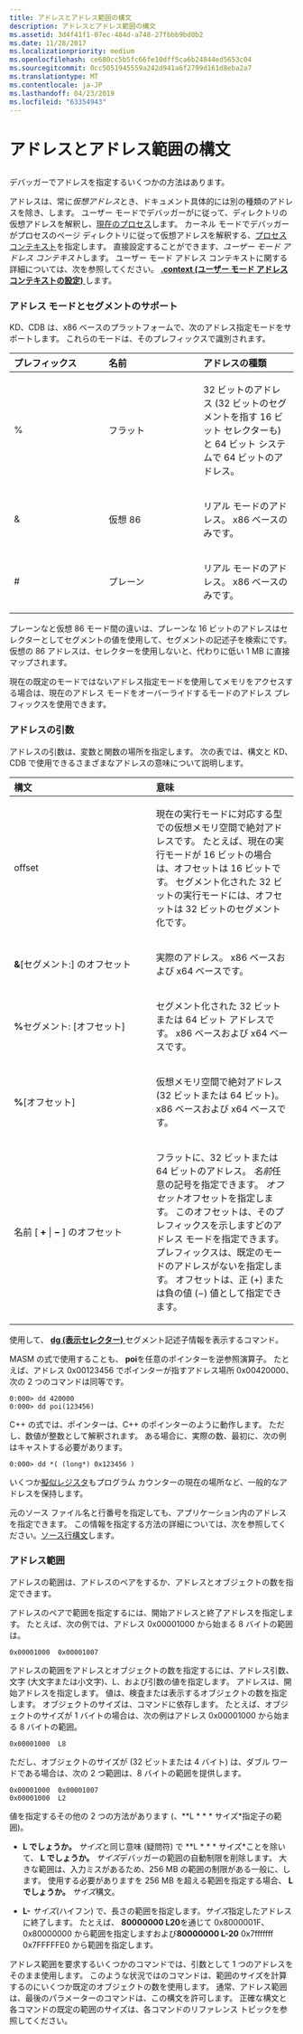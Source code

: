 ```yaml
---
title: アドレスとアドレス範囲の構文
description: アドレスとアドレス範囲の構文
ms.assetid: 3d4f41f1-07ec-484d-a748-27fbbb9bd0b2
ms.date: 11/28/2017
ms.localizationpriority: medium
ms.openlocfilehash: ce680cc5b5fc66fe10dff5ca6b24844ed5653c04
ms.sourcegitcommit: 0cc5051945559a242d941a6f2799d161d8eba2a7
ms.translationtype: MT
ms.contentlocale: ja-JP
ms.lasthandoff: 04/23/2019
ms.locfileid: "63354943"
---
```

# <a name="address-and-address-range-syntax"></a>アドレスとアドレス範囲の構文


## <span id="ddk_address_and_address_range_syntax_dbg"></span><span id="DDK_ADDRESS_AND_ADDRESS_RANGE_SYNTAX_DBG"></span>


デバッガーでアドレスを指定するいくつかの方法はあります。

アドレスは、常に*仮想アドレス*とき、ドキュメント具体的には別の種類のアドレスを除き、します。 ユーザー モードでデバッガーがに従って、ディレクトリの仮想アドレスを解釈し、[現在のプロセス](controlling-processes-and-threads.md)します。 カーネル モードでデバッガーがプロセスのページ ディレクトリに従って仮想アドレスを解釈する、[プロセス コンテキスト](changing-contexts.md#process-context)を指定します。 直接設定することができます、*ユーザー モード アドレス コンテキスト*します。 ユーザー モード アドレス コンテキストに関する詳細については、次を参照してください。 [ **.context (ユーザー モード アドレス コンテキストの設定)** ](-context--set-user-mode-address-context-.md)します。

### <a name="span-idaddressmodesandsegmentsupportspanspan-idaddressmodesandsegmentsupportspanaddress-modes-and-segment-support"></a><span id="address_modes_and_segment_support"></span><span id="ADDRESS_MODES_AND_SEGMENT_SUPPORT"></span>アドレス モードとセグメントのサポート

KD、CDB は、x86 ベースのプラットフォームで、次のアドレス指定モードをサポートします。 これらのモードは、そのプレフィックスで識別されます。

<table>
<colgroup>
<col width="33%" />
<col width="33%" />
<col width="33%" />
</colgroup>
<thead>
<tr class="header">
<th align="left">プレフィックス</th>
<th align="left">名前</th>
<th align="left">アドレスの種類</th>
</tr>
</thead>
<tbody>
<tr class="odd">
<td align="left"><p>%</p></td>
<td align="left"><p>フラット</p></td>
<td align="left"><p>32 ビットのアドレス (32 ビットのセグメントを指す 16 ビット セレクターも) と 64 ビット システムで 64 ビットのアドレス。</p></td>
</tr>
<tr class="even">
<td align="left"><p>&amp;</p></td>
<td align="left"><p>仮想 86</p></td>
<td align="left"><p>リアル モードのアドレス。 x86 ベースのみです。</p></td>
</tr>
<tr class="odd">
<td align="left"><p>#</p></td>
<td align="left"><p>プレーン</p></td>
<td align="left"><p>リアル モードのアドレス。 x86 ベースのみです。</p></td>
</tr>
</tbody>
</table>

 

プレーンなと仮想 86 モード間の違いは、プレーンな 16 ビットのアドレスはセレクターとしてセグメントの値を使用して、セグメントの記述子を検索にです。 仮想の 86 アドレスは、セレクターを使用しないと、代わりに低い 1 MB に直接マップされます。

現在の既定のモードではないアドレス指定モードを使用してメモリをアクセスする場合は、現在のアドレス モードをオーバーライドするモードのアドレス プレフィックスを使用できます。

### <a name="span-idaddressargumentsspanspan-idaddressargumentsspanaddress-arguments"></a><span id="address_arguments"></span><span id="ADDRESS_ARGUMENTS"></span>アドレスの引数

アドレスの引数は、変数と関数の場所を指定します。 次の表では、構文と KD、CDB で使用できるさまざまなアドレスの意味について説明します。

<table>
<colgroup>
<col width="50%" />
<col width="50%" />
</colgroup>
<thead>
<tr class="header">
<th align="left">構文</th>
<th align="left">意味</th>
</tr>
</thead>
<tbody>
<tr class="odd">
<td align="left"><p>offset</p></td>
<td align="left"><p>現在の実行モードに対応する型での仮想メモリ空間で絶対アドレスです。 たとえば、現在の実行モードが 16 ビットの場合は、オフセットは 16 ビットです。 セグメント化された 32 ビットの実行モードには、オフセットは 32 ビットのセグメント化です。</p></td>
</tr>
<tr class="even">
<td align="left"><p><strong>&amp;</strong>[セグメント:] のオフセット</p></td>
<td align="left"><p>実際のアドレス。 x86 ベースおよび x64 ベースです。</p></td>
</tr>
<tr class="odd">
<td align="left"><p><strong>%</strong>セグメント: [オフセット]</p></td>
<td align="left"><p>セグメント化された 32 ビットまたは 64 ビット アドレスです。 x86 ベースおよび x64 ベースです。</p></td>
</tr>
<tr class="even">
<td align="left"><p><strong>%</strong>[オフセット]</p></td>
<td align="left"><p>仮想メモリ空間で絶対アドレス (32 ビットまたは 64 ビット)。 x86 ベースおよび x64 ベースです。</p></td>
</tr>
<tr class="odd">
<td align="left"><p>名前 [ <strong> +</strong> | <strong>−</strong> ] のオフセット</p></td>
<td align="left"><p>フラットに、32 ビットまたは 64 ビットのアドレス。 <em>名前</em>任意の記号を指定できます。 <em>オフセット</em>オフセットを指定します。 このオフセットは、そのプレフィックスを示しますどのアドレス モードを指定できます。 プレフィックスは、既定のモードのアドレスがないを指定します。 オフセットは、正 (+) または負の値 (−) 値として指定できます。</p></td>
</tr>
</tbody>
</table>

 

使用して、 [ **dg (表示セレクター)** ](dg--display-selector-.md)セグメント記述子情報を表示するコマンド。

MASM の式で使用することも、 **poi**を任意のポインターを逆参照演算子。 たとえば、アドレス 0x00123456 でポインターが指すアドレス場所 0x00420000、次の 2 つのコマンドは同等です。

```dbgcmd
0:000> dd 420000 
0:000> dd poi(123456) 
```

C++ の式では、ポインターは、C++ のポインターのように動作します。 ただし、数値が整数として解釈されます。 ある場合に、実際の数、最初に、次の例はキャストする必要があります。

```dbgcmd
0:000> dd *( (long*) 0x123456 ) 
```

いくつか[擬似レジスタ](pseudo-register-syntax.md)もプログラム カウンターの現在の場所など、一般的なアドレスを保持します。

元のソース ファイル名と行番号を指定しても、アプリケーション内のアドレスを指定できます。 この情報を指定する方法の詳細については、次を参照してください。[ソース行構文](source-line-syntax.md)します。

### <a name="span-idaddressrangesspanspan-idaddressrangesspanaddress-ranges"></a><span id="address_ranges"></span><span id="ADDRESS_RANGES"></span>アドレス範囲

アドレスの範囲は、アドレスのペアをするか、アドレスとオブジェクトの数を指定できます。

アドレスのペアで範囲を指定するには、開始アドレスと終了アドレスを指定します。 たとえば、次の例では、アドレス 0x00001000 から始まる 8 バイトの範囲は。

```dbgcmd
0x00001000  0x00001007
```

アドレスの範囲をアドレスとオブジェクトの数を指定するには、アドレス引数、文字 (大文字または小文字)、L、および引数の値を指定します。 アドレスは、開始アドレスを指定します。 値は、検査または表示するオブジェクトの数を指定します。 オブジェクトのサイズは、コマンドに依存します。 たとえば、オブジェクトのサイズが 1 バイトの場合は、次の例はアドレス 0x00001000 から始まる 8 バイトの範囲。

```dbgcmd
0x00001000  L8
```

ただし、オブジェクトのサイズが (32 ビットまたは 4 バイト) は、ダブル ワードである場合は、次の 2 つ範囲は、8 バイトの範囲を提供します。

```dbgcmd
0x00001000  0x00001007
0x00001000  L2
```

値を指定するその他の 2 つの方法があります (、**L * * * サイズ*指定子の範囲)。

-   **L でしょうか。** *サイズ*と同じ意味 (疑問符) で **L * * * サイズ*ことを除いて、 **L でしょうか。** *サイズ*デバッガーの範囲の自動制限を削除します。 大きな範囲は、入力ミスがあるため、256 MB の範囲の制限がある一般に、します。 使用する必要がありますを 256 MB を超える範囲を指定する場合、 **L でしょうか。** *サイズ*構文。

-   **L-** *サイズ*(ハイフン) で、長さの範囲を指定します。*サイズ*指定したアドレスに終了します。 たとえば、 **80000000 L20**を通じて 0x8000001F、0x80000000 から範囲を指定しますおよび**80000000 L-20** 0x7fffffff 0x7FFFFFE0 から範囲を指定します。

アドレス範囲を要求するいくつかのコマンドでは、引数として 1 つのアドレスをそのまま使用します。 このような状況ではのコマンドは、範囲のサイズを計算するのにいくつか既定のオブジェクトの数を使用します。 通常、アドレス範囲は、最後のパラメーターのコマンドは、この構文を許可します。 正確な構文と各コマンドの既定の範囲のサイズは、各コマンドのリファレンス トピックを参照してください。

 

 






